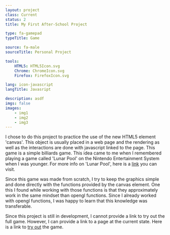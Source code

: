```yaml
---
layout: project
class: Current
status: 2
title: My First After-School Project

type: fa-gamepad
typeTitle: Game

source: fa-male
sourceTitle: Personal Project

tools:
    HTML5: HTML5Icon.svg
    Chrome: ChromeIcon.svg
    Firefox: FirefoxIcon.svg

lang: icon-javascript
langTitle: Javasript

description: asdf
imgs: false
images:
    - img1
    - img2
    - img3
---
```


I chose to do this project to practice the use of the new HTML5 element 'canvas'. This object is usually placed in a web page and the rendering as well as the interactions are done with javascript linked to the page. This game is a simple billiards game. This idea came to me when I remembered playing a game called 'Lunar Pool' on the Nintendo Entertainment System when I was younger. For more info on 'Lunar Pool', here is a [link](http://en.wikipedia.org/wiki/Lunar_Pool) you can visit.

Since this game was made from scratch, I try to keep the graphics simple and done directly with the functions provided by the canvas element. One this I found while working with those functions is that they approximately work in the same mindset than opengl functions. Since I already worked with opengl functions, I was happy to learn that this knowledge was transferable.

Since this project is still in development, I cannot provide a link to try out the full game. However, I can provide a link to a page at the current state. Here is a link to [try out](#) the game.
